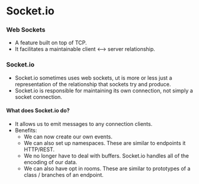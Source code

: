 # Socket.io

### Web Sockets
- A feature built on top of TCP.
- It facilitates a maintainable client <--> server relationship.

### Socket.io
- Socket.io sometimes uses web sockets, ut is more or less just a representation of the relationship that sockets try and produce.
- Socket.io is responsible for maintaining its own connection, not simply a socket connection.

#### What does Socket.io do?
- It allows us to emit messages to any connection clients.
- Benefits:
  - We can now create our own events.
  - We can also set up namespaces. These are similar to endpoints it HTTP/REST.
  - We no longer have to deal with buffers. Socket.io handles all of the encoding of our data.
  - We can also have opt in rooms. These are similar to prototypes of a class / branches of an endpoint.
  